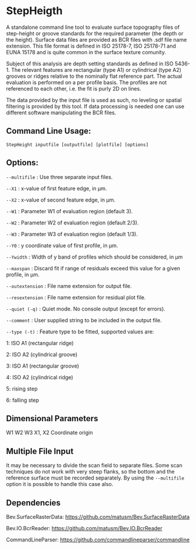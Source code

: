StepHeigth
==========
A standalone command line tool to evaluate surface topography files of step-height or groove standards for the required parameter (the depth or the height). Surface data files are provided as BCR files with .sdf file name extension. This file format is defined in ISO 25178-7, ISO 25178-71 and EUNA 15178 and is quite common in the surface texture comunity.

Subject of this analysis are depth setting standards as defined in ISO 5436-1. The relevant features are rectangular (type A1) or cylindrical (type A2) grooves or ridges relative to the nominally flat reference part. The actual evaluation is performed on a per profile basis. The profiles are not referenced to each other, i.e. the fit is purly 2D on lines.

The data provided by the input file is used as such, no leveling or spatial filtering is provided by this tool. If data processing is needed one can use different software manipulating the BCR files.

## Command Line Usage:  

```
StepHeight inputfile [outputfile] [plotfile] [options]
```

## Options:  

`--multifile` : Use three separate input files.

`--X1` : x-value of first feature edge, in µm.

`--X2` : x-value of second feature edge, in µm.

`--W1` : Parameter W1 of evaluation region (default 3).

`--W2` : Parameter W2 of evaluation region (default 2/3).

`--W3` : Parameter W3 of evaluation region (default 1/3).

`--Y0` : y coordinate value of first profile, in µm.

`--Ywidth` : Width of y band of profiles which should be considered, in µm

`--maxspan` : Discard fit if range of residuals exceed this value for a given profile, in µm.

`--outextension` : File name extension for output file.

`--resextension` : File name extension for residual plot file.

`--quiet (-q)` : Quiet mode. No console output (except for errors).

`--comment` : User supplied string to be included in the output file.

`--type (-t)` : Feature type to be fitted, supported values are:

1: ISO A1 (rectangular ridge)

2: ISO A2 (cylindrical groove)

3: ISO A1 (rectangular groove)

4: ISO A2 (cylindrical ridge)

5: rising step

6: falling step

## Dimensional Parameters
W1 W2 W3
X1, X2
Coordinate origin

## Multiple File Input
It may be necessary to divide the scan field to separate files. Some scan techniques do not work with very steep flanks, so the bottom and the reference surface must be recorded separately. By using the `--multifile` option it is possible to handle this case also. 

## Dependencies  
Bev.SurfaceRasterData:  https://github.com/matusm/Bev.SurfaceRasterData  

Bev.IO.BcrReader: https://github.com/matusm/Bev.IO.BcrReader 

CommandLineParser: https://github.com/commandlineparser/commandline 



